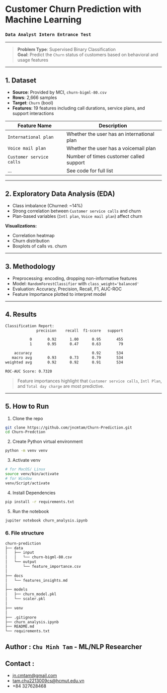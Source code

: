 # Customer Churn Prediction with Machine Learning

### `Data Analyst Intern Entrance Test`

---

> **Problem Type**: Supervised Binary Classification  
> **Goal**: Predict the `Churn` status of customers based on behavioral and usage features

---

## 1. Dataset

- **Source**: Provided by MCI, `churn-bigml-80.csv`
- **Rows**: 2,666 samples
- **Target**: `Churn` (bool)
- **Features**: 19 features including call durations, service plans, and support interactions

| Feature Name             | Description                                |
| ------------------------ | ------------------------------------------ |
| `International plan`     | Whether the user has an international plan |
| `Voice mail plan`        | Whether the user has a voicemail plan      |
| `Customer service calls` | Number of times customer called support    |
| ...                      | See code for full list                     |

---

## 2. Exploratory Data Analysis (EDA)

- Class imbalance (Churned: ~14%)
- Strong correlation between `Customer service calls` and churn
- Plan-based variables (`Intl plan`, `Voice mail plan`) affect churn

**Visualizations:**

- Correlation heatmap
- Churn distribution
- Boxplots of calls vs. churn

---

## 3. Methodology

- Preprocessing: encoding, dropping non-informative features
- Model: `RandomForestClassifier` with `class_weight='balanced'`
- Evaluation: Accuracy, Precision, Recall, F1, AUC-ROC
- Feature Importance plotted to interpret model

---

## 4. Results

```bash
Classification Report:
              precision    recall  f1-score   support

           0       0.92      1.00      0.95       455
           1       0.95      0.47      0.63        79

    accuracy                           0.92       534
   macro avg       0.93      0.73      0.79       534
weighted avg       0.92      0.92      0.91       534

ROC-AUC Score: 0.7320
```

> Feature importances highlight that `Customer service calls`, `Intl Plan`, and `Total day charge` are most predictive.

---

## 5. How to Run

1. Clone the repo

```bash
git clone https://github.com/jncmtam/Churn-Prediction.git
cd Churn-Predction
```

2. Create Python virtual environment

```bash
python -m venv venv
```

3. Activate venv

```bash
# for MacOS/ Linux
source venv/bin/activate
# for Window
venv/Script/activate
```

4. Install Dependencies

```bash
pip install -r requirements.txt
```

5. Run the notebook

```bash
jupiter notebook churn_analysis.ipynb
```

### 6. File structure

```bash
churn-prediction
├── data
│   ├── input
│   │   └── churn-bigml-80.csv
│   └── output
│       └── feature_importance.csv
│
├── docs
│   └── features_insights.md
│
├── models
│   ├── churn_model.pkl
│   └── scaler.pkl
│
├── venv
│
├── .gitignore
├── churn_analysis.ipynb
├── README.md
└── requirements.txt
```

## Author : `Chu Minh Tam` - ML/NLP Researcher

## Contact :

- jn.cmtam@gmail.com
- tam.chu2213009cs@hcmut.edu.vn
- +84 327628468
